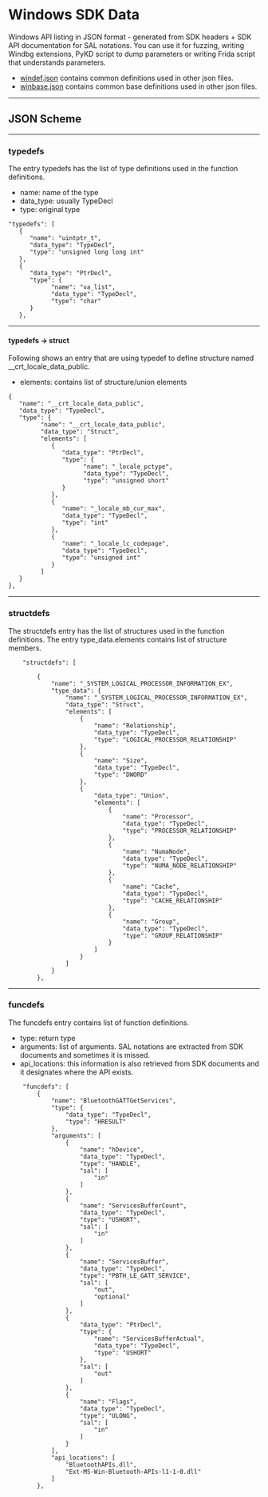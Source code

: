 # Windows SDK Data

Windows API listing in JSON format - generated from SDK headers + SDK API documentation for SAL notations. You can use it for fuzzing, writing Windbg extensions, PyKD script to dump parameters or writing Frida script that understands parameters.

* [windef.json](data/windef.json) contains common definitions used in other json files.
* [winbase.json](data/winbase.json) contains common base definitions used in other json files.

---
## JSON Scheme

---
### typedefs

The entry typedefs has the list of type definitions used in the function definitions.

   - name: name of the type
   - data_type: usually TypeDecl
   - type: original type

```
"typedefs": [
   {
      "name": "uintptr_t",
      "data_type": "TypeDecl",
      "type": "unsigned long long int"
   },
   {
      "data_type": "PtrDecl",
      "type": {
            "name": "va_list",
            "data_type": "TypeDecl",
            "type": "char"
      }
   },
```

---
#### typedefs -> struct

Following shows an entry that are using typedef to define structure named __crt_locale_data_public.

   - elements: contains list of structure/union elements

```
{
   "name": "__crt_locale_data_public",
   "data_type": "TypeDecl",
   "type": {
         "name": "__crt_locale_data_public",
         "data_type": "Struct",
         "elements": [
            {
               "data_type": "PtrDecl",
               "type": {
                     "name": "_locale_pctype",
                     "data_type": "TypeDecl",
                     "type": "unsigned short"
               }
            },
            {
               "name": "_locale_mb_cur_max",
               "data_type": "TypeDecl",
               "type": "int"
            },
            {
               "name": "_locale_lc_codepage",
               "data_type": "TypeDecl",
               "type": "unsigned int"
            }
         ]
   }
},
```

---
### structdefs

The structdefs entry has the list of structures used in the function definitions. The entry type_data.elements contains list of structure members.

```
    "structdefs": [

        {
            "name": "_SYSTEM_LOGICAL_PROCESSOR_INFORMATION_EX",
            "type_data": {
                "name": "_SYSTEM_LOGICAL_PROCESSOR_INFORMATION_EX",
                "data_type": "Struct",
                "elements": [
                    {
                        "name": "Relationship",
                        "data_type": "TypeDecl",
                        "type": "LOGICAL_PROCESSOR_RELATIONSHIP"
                    },
                    {
                        "name": "Size",
                        "data_type": "TypeDecl",
                        "type": "DWORD"
                    },
                    {
                        "data_type": "Union",
                        "elements": [
                            {
                                "name": "Processor",
                                "data_type": "TypeDecl",
                                "type": "PROCESSOR_RELATIONSHIP"
                            },
                            {
                                "name": "NumaNode",
                                "data_type": "TypeDecl",
                                "type": "NUMA_NODE_RELATIONSHIP"
                            },
                            {
                                "name": "Cache",
                                "data_type": "TypeDecl",
                                "type": "CACHE_RELATIONSHIP"
                            },
                            {
                                "name": "Group",
                                "data_type": "TypeDecl",
                                "type": "GROUP_RELATIONSHIP"
                            }
                        ]
                    }
                ]
            }
        },
```

---
### funcdefs

The funcdefs entry contains list of function definitions.
   - type: return type
   - arguments: list of arguments. SAL notations are extracted from SDK documents and sometimes it is missed.
   - api_locations: this information is also retrieved from SDK documents and it designates where the API exists.

```
    "funcdefs": [
        {
            "name": "BluetoothGATTGetServices",
            "type": {
                "data_type": "TypeDecl",
                "type": "HRESULT"
            },
            "arguments": [
                {
                    "name": "hDevice",
                    "data_type": "TypeDecl",
                    "type": "HANDLE",
                    "sal": [
                        "in"
                    ]
                },
                {
                    "name": "ServicesBufferCount",
                    "data_type": "TypeDecl",
                    "type": "USHORT",
                    "sal": [
                        "in"
                    ]
                },
                {
                    "name": "ServicesBuffer",
                    "data_type": "TypeDecl",
                    "type": "PBTH_LE_GATT_SERVICE",
                    "sal": [
                        "out",
                        "optional"
                    ]
                },
                {
                    "data_type": "PtrDecl",
                    "type": {
                        "name": "ServicesBufferActual",
                        "data_type": "TypeDecl",
                        "type": "USHORT"
                    },
                    "sal": [
                        "out"
                    ]
                },
                {
                    "name": "Flags",
                    "data_type": "TypeDecl",
                    "type": "ULONG",
                    "sal": [
                        "in"
                    ]
                }
            ],
            "api_locations": [
                "BluetoothAPIs.dll",
                "Ext-MS-Win-Bluetooth-APIs-l1-1-0.dll"
            ]
        },
```
